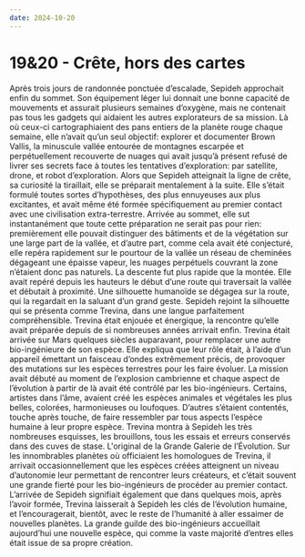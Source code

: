 ```yaml
---
date: 2024-10-20
---
```

# 19&20 - Crête, hors des cartes

Après trois jours de randonnée ponctuée d’escalade, Sepideh approchait enfin du sommet.
Son équipement léger lui donnait une bonne capacité de mouvements et assurait plusieurs
semaines d’oxygène, mais ne contenait pas tous les gadgets qui aidaient les autres
explorateurs de sa mission. Là où ceux-ci cartographiaient des pans entiers de la
planète rouge chaque semaine, elle n’avait qu’un seul objectif: explorer et documenter
Brown Vallis, la minuscule vallée entourée de montagnes escarpée et perpétuellement
recouverte de nuages qui avait jusqu’à présent refusé de livrer ses secrets face à
toutes les tentatives d’exploration: par satellite, drone, et robot d’exploration. Alors
que Sepideh atteignait la ligne de crête, sa curiosité la tiraillait, elle se préparait
mentalement à la suite. Elle s’était formulé toutes sortes d’hypothèses, des plus
ennuyeuses aux plus excitantes, et avait même été formée spécifiquement au premier
contact avec une civilisation extra-terrestre. Arrivée au sommet, elle sut
instantanément que toute cette préparation ne serait pas pour rien: premièrement elle
pouvait distinguer des bâtiments et de la végétation sur une large part de la vallée, et
d’autre part, comme cela avait été conjecturé, elle repéra rapidement sur le pourtour de
la vallée un réseau de cheminées dégageant une épaisse vapeur, les nuages perpétuels
couvrant la zone n’étaient donc pas naturels. La descente fut plus rapide que la montée.
Elle avait repéré depuis les hauteurs le début d’une route qui traversait la vallée et
débutait à proximité. Une silhouette humanoïde se dégagea sur la route, qui la regardait
en la saluant d’un grand geste. Sepideh rejoint la silhouette qui se présenta comme
Trevina, dans une langue parfaitement compréhensible. Trevina était enjouée et
énergique, la rencontre qu’elle avait préparée depuis de si nombreuses années arrivait
enfin. Trevina était arrivée sur Mars quelques siècles auparavant, pour remplacer une
autre bio-ingénieure de son espèce. Elle expliqua que leur rôle était, à l’aide d’un
appareil émettant un faisceau d’ondes extrêmement précis, de provoquer des mutations sur
les espèces terrestres pour les faire évoluer. La mission avait débuté au moment de
l’explosion cambrienne et chaque aspect de l’évolution à partir de là avait été contrôlé
par les bio-ingénieurs. Certains, artistes dans l’âme, avaient créé les espèces animales
et végétales les plus belles, colorées, harmonieuses ou loufoques. D’autres s’étaient
contentés, touche après touche, de faire ressembler par tous aspects l’espèce humaine à
leur propre espèce. Trevina montra à Sepideh les très nombreuses esquisses, les
brouillons, tous les essais et erreurs conservés dans des cuves de stase. L'original de
la Grande Galerie de l’Évolution. Sur les innombrables planètes où officiaient les
homologues de Trevina, il arrivait occasionnellement que les espèces créées atteignent
un niveau d’autonomie leur permettant de rencontrer leurs créateurs, et c’était souvent
une grande fierté pour les bio-ingénieurs de procéder au premier contact. L’arrivée de
Sepideh signifiait également que dans quelques mois, après l’avoir formée, Trevina
laisserait à Sepideh les clés de l’évolution humaine, et l’encouragerait, bientôt, avec
le reste de l’humanité à aller essaimer de nouvelles planètes. La grande guilde des
bio-ingénieurs accueillait aujourd’hui une nouvelle espèce, qui comme la vaste majorité
d’entres elles était issue de sa propre création.
